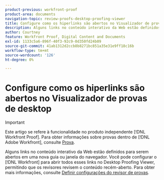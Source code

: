 ```yaml
---
product-previous: workfront-proof
product-area: documents
navigation-topic: review-proofs-desktop-proofing-viewer
title: Configure como os hiperlinks são abertos no Visualizador de provas de desktop
description: Alguns links no conteúdo interativo da Web estão definidos para serem abertos em uma nova guia ou janela do navegador. Você pode configurar o [!DNL Workfront] para abrir todos esses links no Visualizador de Revisão de Texto para Desktop, permitindo que os revisores revisem o conteúdo recém-aberto. Para obter mais informações, consulte Definir configurações do revisor de provas.
author: Courtney
feature: Workfront Proof, Digital Content and Documents
exl-id: 1133c5a6-896f-40f3-92c9-0d350fd24b09
source-git-commit: 41ab1312d2ccb8b8271bc851a35e31e9ff18c16b
workflow-type: tm+mt
source-wordcount: '126'
ht-degree: 0%

---
```


# Configure como os hiperlinks são abertos no Visualizador de provas de desktop

>[!IMPORTANT]
>
>Este artigo se refere à funcionalidade no produto independente [!DNL Workfront Proof]. Para obter informações sobre provas dentro de [!DNL Adobe Workfront], consulte [Prova](../../../review-and-approve-work/proofing/proofing.md).

Alguns links no conteúdo interativo da Web estão definidos para serem abertos em uma nova guia ou janela do navegador. Você pode configurar o [!DNL Workfront] para abrir todos esses links no Desktop Proofing Viewer, permitindo que os revisores revisem o conteúdo recém-aberto. Para obter mais informações, consulte [Definir configurações do revisor de provas](../../../review-and-approve-work/proofing/reviewing-proofs-within-workfront/configure-proofing-viewer-settings.md).
